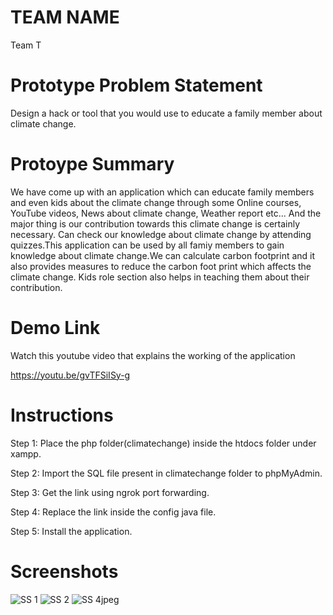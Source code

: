 
# TEAM NAME

Team T

# Prototype Problem Statement

Design a hack or tool that you would use to educate a family member about climate change. 

# Protoype Summary

We have come up with an application which can educate family members and even kids about the climate change through some Online courses, YouTube videos, News about climate change, Weather report etc... And the major thing is our contribution towards this climate change is certainly necessary. Can check our knowledge about climate change by attending quizzes.This application can be used by all famiy members to gain knowledge about climate change.We can calculate carbon footprint and it also provides measures to reduce the carbon foot print which affects the climate change. Kids role section also helps in teaching them about their contribution.

# Demo Link
Watch this youtube video that explains the working of the application

https://youtu.be/gvTFSiISy-g

# Instructions

Step 1: Place the php folder(climatechange) inside the htdocs folder under xampp.


Step 2: Import the SQL file present in climatechange folder to phpMyAdmin.


Step 3: Get the link using ngrok port forwarding.


Step 4: Replace the link inside the config java file.


Step 5: Install the application.




# Screenshots

![SS 1](https://user-images.githubusercontent.com/59878100/111071474-5190c800-84fc-11eb-9bc0-6275a572449e.jpeg)
![SS 2](https://user-images.githubusercontent.com/59878100/111071477-55bce580-84fc-11eb-9500-caa96149419e.jpeg)
![SS 4jpeg](https://user-images.githubusercontent.com/59878100/111072259-c31e4580-84ff-11eb-97de-3b20e23e92a2.jpeg)

